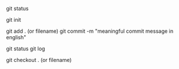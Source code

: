 git status

git init

git add . (or filename)
git commit -m "meaningful commit message in english"

git status
git log

git checkout . (or filename)